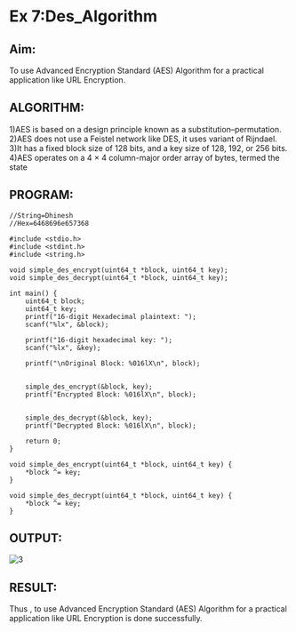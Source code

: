 # Ex 7:Des_Algorithm
## Aim:
To use Advanced Encryption Standard (AES) Algorithm for a practical application like URL Encryption.
## ALGORITHM:

1)AES is based on a design principle known as a substitution–permutation.</br>
2)AES does not use a Feistel network like DES, it uses variant of Rijndael.</br>
3)It has a fixed block size of 128 bits, and a key size of 128, 192, or 256 bits.</br>
4)AES operates on a 4 × 4 column-major order array of bytes, termed the state</br>

## PROGRAM:
```
//String=Dhinesh
//Hex=6468696e657368

#include <stdio.h>
#include <stdint.h>
#include <string.h>

void simple_des_encrypt(uint64_t *block, uint64_t key);
void simple_des_decrypt(uint64_t *block, uint64_t key);

int main() {
    uint64_t block;
    uint64_t key;
    printf("16-digit Hexadecimal plaintext: ");
    scanf("%lx", &block);
    
    printf("16-digit hexadecimal key: ");
    scanf("%lx", &key);

    printf("\nOriginal Block: %016lX\n", block);
    

    simple_des_encrypt(&block, key);
    printf("Encrypted Block: %016lX\n", block);
    

    simple_des_decrypt(&block, key);
    printf("Decrypted Block: %016lX\n", block);

    return 0;
}

void simple_des_encrypt(uint64_t *block, uint64_t key) {
    *block ^= key;  
}

void simple_des_decrypt(uint64_t *block, uint64_t key) {
    *block ^= key;  
}
```

## OUTPUT:
![3](https://github.com/user-attachments/assets/1dcc1d8f-761d-4b20-869d-9b0cc6c2db4b)

## RESULT:
Thus , to use Advanced Encryption Standard (AES) Algorithm for a practical application like URL Encryption is done successfully.
